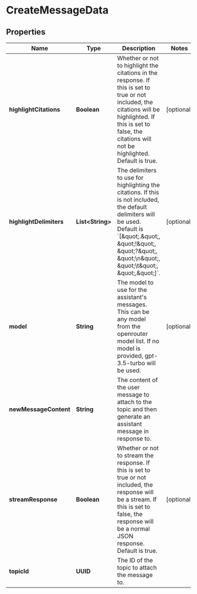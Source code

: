 

# CreateMessageData


## Properties

| Name | Type | Description | Notes |
|------------ | ------------- | ------------- | -------------|
|**highlightCitations** | **Boolean** | Whether or not to highlight the citations in the response. If this is set to true or not included, the citations will be highlighted. If this is set to false, the citations will not be highlighted. Default is true. |  [optional] |
|**highlightDelimiters** | **List&lt;String&gt;** | The delimiters to use for highlighting the citations. If this is not included, the default delimiters will be used. Default is &#x60;[\&quot;.\&quot;, \&quot;!\&quot;, \&quot;?\&quot;, \&quot;\\n\&quot;, \&quot;\\t\&quot;, \&quot;,\&quot;]&#x60;. |  [optional] |
|**model** | **String** | The model to use for the assistant&#39;s messages. This can be any model from the openrouter model list. If no model is provided, gpt-3.5-turbo will be used. |  [optional] |
|**newMessageContent** | **String** | The content of the user message to attach to the topic and then generate an assistant message in response to. |  |
|**streamResponse** | **Boolean** | Whether or not to stream the response. If this is set to true or not included, the response will be a stream. If this is set to false, the response will be a normal JSON response. Default is true. |  [optional] |
|**topicId** | **UUID** | The ID of the topic to attach the message to. |  |



